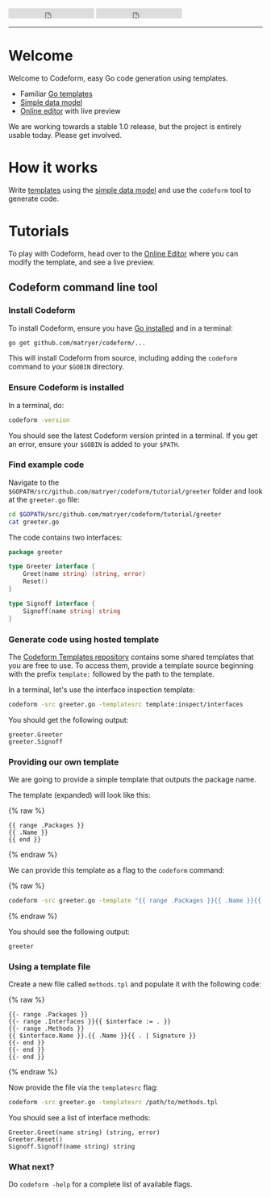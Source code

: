 <iframe src="https://ghbtns.com/github-btn.html?user=matryer&repo=codeform&type=star&count=true" frameborder="0" scrolling="0" width="170px" height="20px"></iframe> <iframe src="https://ghbtns.com/github-btn.html?user=matryer&type=follow&count=true" frameborder="0" scrolling="0" width="170px" height="20px"></iframe>

---

# Welcome

Welcome to Codeform, easy Go code generation using templates. 

* Familiar [Go templates](https://golang.org/pkg/text/template/)
* [Simple data model](https://godoc.org/github.com/matryer/codeform/model)
* [Online editor](http://editor.codeform.in) with live preview

We are working towards a stable 1.0 release, but the project is entirely usable today.
Please get involved.

# How it works

Write [templates](https://golang.org/pkg/text/template/) using the 
[simple data model](https://godoc.org/github.com/matryer/codeform/model)
and use the `codeform` tool to generate code.

# Tutorials

To play with Codeform, head over to the [Online Editor](http://editor.codeform.in)
where you can modify the template, and see a live preview.

## Codeform command line tool

### Install Codeform

To install Codeform, ensure you have [Go installed](https://golang.org/dl/) and in a terminal:

```bash
go get github.com/matryer/codeform/...
```

This will install Codeform from source, including adding the `codeform` command to your `$GOBIN`
directory. 

### Ensure Codeform is installed

In a terminal, do:

```bash
codeform -version
```

You should see the latest Codeform version printed in a terminal. If you get an error,
ensure your `$GOBIN` is added to your `$PATH`.

### Find example code

Navigate to the `$GOPATH/src/github.com/matryer/codeform/tutorial/greeter` folder and look
at the `greeter.go` file:

```bash
cd $GOPATH/src/github.com/matryer/codeform/tutorial/greeter
cat greeter.go
```

The code contains two interfaces:

```go
package greeter

type Greeter interface {
	Greet(name string) (string, error)
	Reset()
}

type Signoff interface {
	Signoff(name string) string
}
```

### Generate code using hosted template

The [Codeform Templates repository](https://github.com/matryer/codeform-templates) contains some shared
templates that you are free to use. To access them, provide a template source beginning with the prefix
`template:` followed by the path to the template.

In a terminal, let's use the interface inspection template:

```bash
codeform -src greeter.go -templatesrc template:inspect/interfaces
```

You should get the following output:

```
greeter.Greeter
greeter.Signoff
```

### Providing our own template

We are going to provide a simple template that outputs the package name.

The template (expanded) will look like this:

{% raw %}
```liquid
{{ range .Packages }}
{{ .Name }}
{{ end }}
```
{% endraw %}

We can provide this template as a flag to the `codeform` command:

{% raw %}
```bash
codeform -src greeter.go -template "{{ range .Packages }}{{ .Name }}{{ end }}"
```
{% endraw %}

You should see the following output:

```
greeter
```

### Using a template file

Create a new file called `methods.tpl` and populate it with the following code:

{% raw %}
```liquid
{{- range .Packages }}
{{- range .Interfaces }}{{ $interface := . }}
{{- range .Methods }}
{{ $interface.Name }}.{{ .Name }}{{ . | Signature }}
{{- end }}
{{- end }}
{{- end }}
```
{% endraw %}

Now provide the file via the `templatesrc` flag:

```bash
codeform -src greeter.go -templatesrc /path/to/methods.tpl
```

You should see a list of interface methods:

```
Greeter.Greet(name string) (string, error)
Greeter.Reset()
Signoff.Signoff(name string) string
```

### What next?

Do `codeform -help` for a complete list of available flags.
